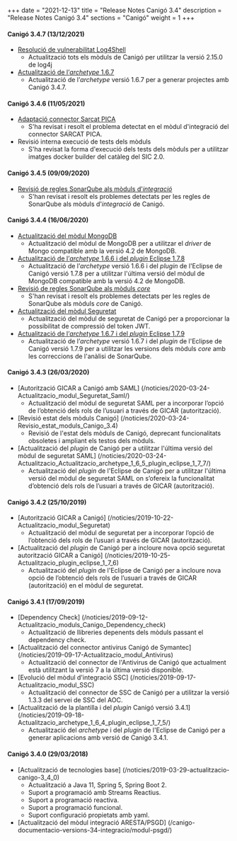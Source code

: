 +++
date        = "2021-12-13"
title       = "Release Notes Canigó 3.4"
description = "Release Notes Canigó 3.4"
sections    = "Canigó"
weight      = 1
+++

#### Canigó 3.4.7 (13/12/2021)
- [Resolució de vulnerabilitat Log4Shell](/drafts/2021-12-13-CAN-actualitzacio-canigo-3_4_7_3_6_1/)
   - Actualització tots els mòduls de Canigó per utilitzar la versió 2.15.0 de log4j
- [Actualització de l’_archetype_ 1.6.7](/drafts/2021-12-13-CAN-Actualitzacio_archetype_1_6_7)
   - Actualització de l’_archetype_ versió 1.6.7 per a generar projectes amb Canigó 3.4.7.

#### Canigó 3.4.6 (11/05/2021)
- [Adaptació connector Sarcat PICA](/noticies/2021-05-11-Resolucio_problema_connector_SARCAT_PICA/)
   - S'ha revisat i resolt el problema detectat en el mòdul d'integració del connector SARCAT PICA.
- Revisió interna execució de tests dels mòduls
   - S'ha revisat la forma d'execució dels tests dels mòduls per a utilitzar imatges docker builder del catàleg del SIC 2.0.

#### Canigó 3.4.5 (09/09/2020)
- [Revisió de regles SonarQube als mòduls d'_integració_](/noticies/2020-09-09-Revisio_regles_SonarQube_moduls_integracio/)
   - S'han revisat i resolt els problemes detectats per les regles de SonarQube als mòduls d'_integració_ de Canigó.

#### Canigó 3.4.4 (16/06/2020)
- [Actualització del mòdul MongoDB](/noticies/2020-04-28-Actualitzacio_modul_Mongo_update_driver/)
   - Actualització del mòdul de MongoDB per a utilitzar el _driver_ de Mongo compatible amb la versió 4.2 de MongoDB.
- [Actualització de l’_archetype_ 1.6.6 i del _plugin_ Eclipse 1.7.8](/noticies/2020-04-28-Actualitzacio_plugin_eclipse_1_7_8/)
   - Actualització de l’_archetype_ versió 1.6.6 i del _plugin_ de l'Eclipse de Canigó versió 1.7.8 per a utilitzar l'última versió del mòdul de MongoDB compatible amb la versió 4.2 de MongoDB.
- [Revisió de regles SonarQube als mòduls _core_](/noticies/2020-06-09-Revisio_regles_SonarQube_moduls_core/)
   - S'han revisat i resolt els problemes detectats per les regles de SonarQube als mòduls _core_ de Canigó.
- [Actualització del mòdul Seguretat](/noticies/2020-06-11-Actualitzacio_modul_Seguretat_compressio_token)
   - Actualització del mòdul de seguretat de Canigó per a proporcionar la possibilitat de compressió del token JWT.
- [Actualització de l’_archetype_ 1.6.7 i del _plugin_ Eclipse 1.7.9](/noticies/2020-06-11-Actualitzacio_archetype_1_6_7_plugin_eclipse_1_7_9)
   - Actualització de l’_archetype_ versió 1.6.7 i del _plugin_ de l'Eclipse de Canigó versió 1.7.9 per a utilitzar les versions dels mòduls _core_ amb les correccions de l'anàlisi de SonarQube.

#### Canigó 3.4.3 (26/03/2020)
- [Autorització GICAR a Canigó amb SAML] (/noticies/2020-03-24-Actualitzacio_modul_Seguretat_Saml/)
   - Actualització del mòdul de seguretat SAML per a incorporar l’opció de l’obtenció dels rols de l’usuari a través de GICAR (autorització).
- [Revisió estat dels mòduls Canigó] (/noticies/2020-03-24-Revisio_estat_moduls_Canigo_3.4)
   - Revisió de l'estat dels mòduls de Canigó, deprecant funcionalitats obsoletes i ampliant els testos dels mòduls.
- [Actualització del _plugin_ de Canigó per a utilitzar l'última versió del mòdul de seguretat SAML] (/noticies/2020-03-24-Actualitzacio_Actualitzacio_archetype_1_6_5_plugin_eclipse_1_7_7/)
   - Actualització del _plugin_ de l'Eclipse de Canigó per a utilitzar l'última versió del mòdul de seguretat SAML on s’ofereix la funcionalitat d’obtenció dels rols de l’usuari a través de GICAR (autorització).

#### Canigó 3.4.2 (25/10/2019)

- [Autorització GICAR a Canigó] (/noticies/2019-10-22-Actualitzacio_modul_Seguretat)
   - Actualització del mòdul de seguretat per a incorporar l’opció de l’obtenció dels rols de l’usuari a través de GICAR (autorització).
- [Actualització del _plugin_ de Canigó per a incloure nova opció seguretat autorització GICAR a Canigó] (/noticies/2019-10-25-Actualitzacio_plugin_eclipse_1_7_6)
   - Actualització del _plugin_ de l'Eclipse de Canigó per a incloure nova opció de l’obtenció dels rols de l’usuari a través de GICAR (autorització) en el mòdul de seguretat.

#### Canigó 3.4.1 (17/09/2019)

- [Dependency Check] (/noticies/2019-09-12-Actualitzacio_moduls_Canigo_Dependency_check)
   - Actualització de llibreries depenents dels mòduls passant el dependency check.
- [Actualització del connector antivirus Canigó de Symantec] (/noticies/2019-09-17-Actualitzacio_modul_Antivirus)
   - Actualització del connector de l'Antivirus de Canigó que actualment està utilitzant la versió 7 a la última versió disponible.
- [Evolució del mòdul d'integració SSC] (/noticies/2019-09-17-Actualitzacio_modul_SSC)
   - Actualització del connector de SSC de Canigó per a utilitzar la versió 1.3.3 del servei de SSC del AOC.
- [Actualització de la plantilla i del _plugin_ Canigó versió 3.4.1] (/noticies/2019-09-18-Actualitzacio_archetype_1_6_4_plugin_eclipse_1_7_5/)
   - Actualització del _archetype_ i del _plugin_ de l'Eclipse de Canigó per a generar aplicacions amb versió de Canigó 3.4.1.


#### Canigó 3.4.0 (29/03/2018)

- [Actualització de tecnologies base] (/noticies/2019-03-29-actualitzacio-canigo-3_4_0)
   - Actualització a Java 11, Spring 5, Spring Boot 2.
   - Suport a programació amb Streams Reactius.
   - Suport a programació reactiva.
   - Suport a programació funcional.
   - Suport configuració propietats amb yaml.
- [Actualització del mòdul integració ARESTA/PSGD] (/canigo-documentacio-versions-34-integracio/modul-psgd/)
